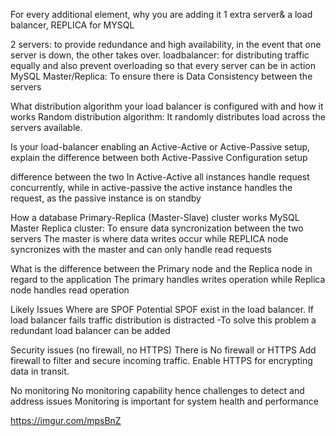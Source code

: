 For every additional element, why you are adding it
1 extra server& a load balancer, REPLICA for MYSQL

2 servers: to provide redundance and high availability, in the event that one server is down, the other takes over.
loadbalancer: for distributing traffic equally and also prevent overloading so that every server can be in action
MySQL Master/Replica: To ensure there is Data Consistency between the servers

What distribution algorithm your load balancer is configured with and how it works
Random distribution algorithm: It randomly distributes load across the servers available.

Is your load-balancer enabling an Active-Active or Active-Passive setup, explain the difference between both
Active-Passive Configuration setup

difference between the two
In Active-Active all instances handle request concurrently, while in active-passive the active instance handles the request, as the passive instance is on standby

How a database Primary-Replica (Master-Slave) cluster works
MySQL Master Replica cluster: To ensure data syncronization between the two servers
The master is where data writes occur while REPLICA node syncronizes with the master and can only handle read requests

What is the difference between the Primary node and the Replica node in regard to the application
The primary handles writes operation while Replica node handles read operation

Likely Issues
Where are SPOF
Potential SPOF exist in the load balancer. If load balancer fails traffic distribution is distracted
-To solve this problem a redundant load balancer can be added

Security issues (no firewall, no HTTPS)
There is No firewall or HTTPS
Add firewall to filter and secure incoming traffic.
Enable HTTPS for encrypting data in transit.

No monitoring
No monitoring capability hence challenges to detect and address issues
Monitoring is important for system health and performance

https://imgur.com/mpsBnZ
